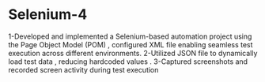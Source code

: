 # Selenium-4
1-Developed and implemented a Selenium-based automation project using the Page Object Model (POM) , configured XML file enabling seamless test execution across different environments.
2-Utilized JSON file to dynamically load test data , reducing hardcoded values .
3-Captured screenshots and recorded screen activity during test execution
